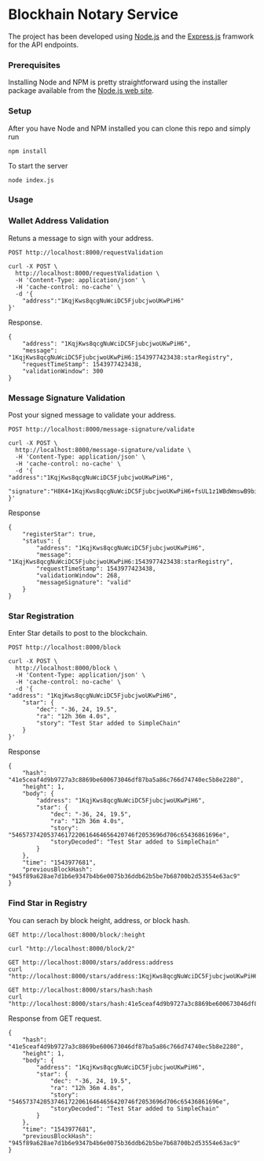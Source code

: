 # Blockhain Notary Service
The project has been developed using [Node.js](https://nodejs.org/en/) and the [Express.js](https://expressjs.com/) framwork for the API endpoints.

### Prerequisites

Installing Node and NPM is pretty straightforward using the installer package available from the [Node.js web site](https://nodejs.org/en/).

### Setup

After you have Node and NPM installed you can clone this repo and simply run  
```
npm install
```
To start the server
```
node index.js
```

### Usage

### Wallet Address Validation  
Retuns a message to sign with your address.
```
POST http://localhost:8000/requestValidation

curl -X POST \
  http://localhost:8000/requestValidation \
  -H 'Content-Type: application/json' \
  -H 'cache-control: no-cache' \
  -d '{
    "address":"1KqjKws8qcgNuWciDC5FjubcjwoUKwPiH6"
}'
```
Response.
```
{
    "address": "1KqjKws8qcgNuWciDC5FjubcjwoUKwPiH6",
    "message": "1KqjKws8qcgNuWciDC5FjubcjwoUKwPiH6:1543977423438:starRegistry",
    "requestTimeStamp": 1543977423438,
    "validationWindow": 300
}
```

### Message Signature Validation
Post your signed message to validate your address.
```
POST http://localhost:8000/message-signature/validate

curl -X POST \
  http://localhost:8000/message-signature/validate \
  -H 'Content-Type: application/json' \
  -H 'cache-control: no-cache' \
  -d '{
"address":"1KqjKws8qcgNuWciDC5FjubcjwoUKwPiH6",
 "signature":"H8K4+1KqjKws8qcgNuWciDC5FjubcjwoUKwPiH6+fsUL1z1WBdWmswB9bijeFfOfMqK68kQ5RO6ZxhomoXQG3fkLaBl+Q="
}'
```
Response  
```
{
    "registerStar": true,
    "status": {
        "address": "1KqjKws8qcgNuWciDC5FjubcjwoUKwPiH6",
        "message": "1KqjKws8qcgNuWciDC5FjubcjwoUKwPiH6:1543977423438:starRegistry",
        "requestTimeStamp": 1543977423438,
        "validationWindow": 268,
        "messageSignature": "valid"
    }
}
```

### Star Registration
Enter Star details to post to the blockchain.
```
POST http://localhost:8000/block

curl -X POST \
  http://localhost:8000/block \
  -H 'Content-Type: application/json' \
  -H 'cache-control: no-cache' \
  -d '{
"address": "1KqjKws8qcgNuWciDC5FjubcjwoUKwPiH6",
	"star": {
		"dec": "-36, 24, 19.5",
		"ra": "12h 36m 4.0s",
		"story": "Test Star added to SimpleChain"
	}
}'
```
Response
```
{
    "hash": "41e5ceaf4d9b9727a3c8869be600673046df87ba5a86c766d74740ec5b8e2280",
    "height": 1,
    "body": {
        "address": "1KqjKws8qcgNuWciDC5FjubcjwoUKwPiH6",
        "star": {
            "dec": "-36, 24, 19.5",
            "ra": "12h 36m 4.0s",
            "story": "54657374205374617220616464656420746f2053696d706c65436861696e",
            "storyDecoded": "Test Star added to SimpleChain"
        }
    },
    "time": "1543977681",
    "previousBlockHash": "945f89a628ae7d1b6e9347b4b6e0075b36ddb62b5be7b68700b2d53554e63ac9"
}
```
### Find Star in Registry
You can serach by block height, address, or block hash.
```
GET http://localhost:8000/block/:height

curl "http://localhost:8000/block/2"
```

```
GET http://localhost:8000/stars/address:address
curl "http://localhost:8000/stars/address:1KqjKws8qcgNuWciDC5FjubcjwoUKwPiH6"

```

```
GET http://localhost:8000/stars/hash:hash
curl "http://localhost:8000/stars/hash:41e5ceaf4d9b9727a3c8869be600673046df87ba5a86c766d74740ec5b8e2280"

```
Response from GET request.
```
{
    "hash": "41e5ceaf4d9b9727a3c8869be600673046df87ba5a86c766d74740ec5b8e2280",
    "height": 1,
    "body": {
        "address": "1KqjKws8qcgNuWciDC5FjubcjwoUKwPiH6",
        "star": {
            "dec": "-36, 24, 19.5",
            "ra": "12h 36m 4.0s",
            "story": "54657374205374617220616464656420746f2053696d706c65436861696e",
            "storyDecoded": "Test Star added to SimpleChain"
        }
    },
    "time": "1543977681",
    "previousBlockHash": "945f89a628ae7d1b6e9347b4b6e0075b36ddb62b5be7b68700b2d53554e63ac9"
}
```
